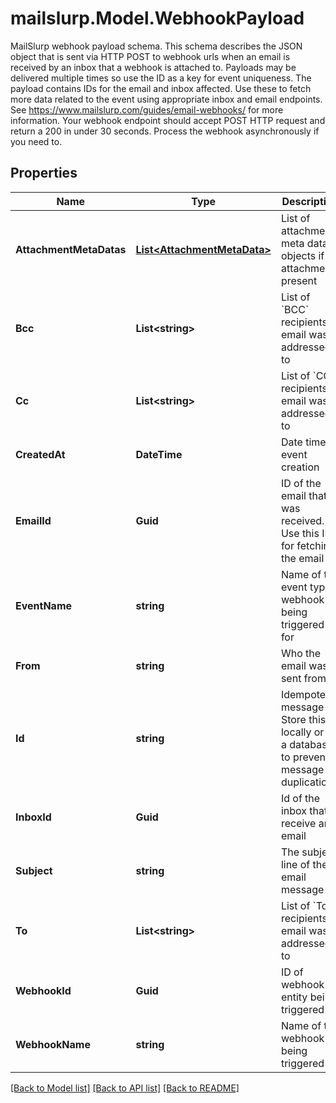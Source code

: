 # mailslurp.Model.WebhookPayload
MailSlurp webhook payload schema. This schema describes the JSON object that is sent via HTTP POST to webhook urls when an email is received by an inbox that a webhook is attached to. Payloads may be delivered multiple times so use the ID as a key for event uniqueness. The payload contains IDs for the email and inbox affected. Use these to fetch more data related to the event using appropriate inbox and email endpoints. See https://www.mailslurp.com/guides/email-webhooks/ for more information. Your webhook endpoint should accept POST HTTP request and return a 200 in under 30 seconds. Process the webhook asynchronously if you need to.
## Properties

Name | Type | Description | Notes
------------ | ------------- | ------------- | -------------
**AttachmentMetaDatas** | [**List&lt;AttachmentMetaData&gt;**](AttachmentMetaData) | List of attachment meta data objects if attachments present | [optional] 
**Bcc** | **List&lt;string&gt;** | List of &#x60;BCC&#x60; recipients email was addressed to | [optional] 
**Cc** | **List&lt;string&gt;** | List of &#x60;CC&#x60; recipients email was addressed to | [optional] 
**CreatedAt** | **DateTime** | Date time of event creation | [optional] 
**EmailId** | **Guid** | ID of the email that was received. Use this ID for fetching the email | [optional] 
**EventName** | **string** | Name of the event type webhook is being triggered for | [optional] 
**From** | **string** | Who the email was sent from | [optional] 
**Id** | **string** | Idempotent message ID. Store this ID locally or in a database to prevent message duplication. | [optional] 
**InboxId** | **Guid** | Id of the inbox that receive an email | [optional] 
**Subject** | **string** | The subject line of the email message | [optional] 
**To** | **List&lt;string&gt;** | List of &#x60;To&#x60; recipients email was addressed to | [optional] 
**WebhookId** | **Guid** | ID of webhook entity being triggered | [optional] 
**WebhookName** | **string** | Name of the webhook being triggered | [optional] 

[[Back to Model list]](../README#documentation-for-models) [[Back to API list]](../README#documentation-for-api-endpoints) [[Back to README]](../README)


